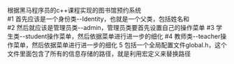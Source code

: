 
根据黑马程序员的c++课程实现的图书馆预约系统  
#1 首先应该是一个身份类--Identity，也就是一个父类，包括姓名和  
#2 然后就应该是管理员类--admin，管理员类要首先设置自己的操作菜单
#3 学生类--student操作菜单，然后依据菜单进行进一步的细化
#4 教师类--teacher操作菜单，然后依据菜单进行进一步的细化
5 包括一个全局配置文件global.h，这个文件里面包含了所有的信息存储的路径，就是利用宏定义来替换路径

